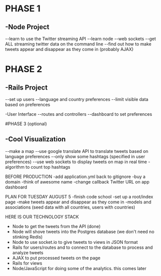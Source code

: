 # PHASE 1
## -Node Project
--learn to use the Twitter streaming API
--learn node
--web sockets
--get ALL streaming twitter data on the command line
--find out how to make tweets appear and disappear as they come in (probably AJAX)



# PHASE 2
## -Rails Project
--set up users
--language and country preferences
--limit visible data based on preferences

-User Interface
--routes and controllers
--dashboard to set preferences




#PHASE 3 (optional)
## -Cool Visualization
--make a map
--use google translate API to translate tweets based on language preferences
--only show some hashtags (specified in user preferences)
--use web sockets to display tweets on map in real time
-algorithm to count top hashtags


BEFORE PRODUCTION
-add application.yml back to gitignore
-buy a domain
-think of awesome name
-change callback Twitter URL on app dashboard


PLAN FOR TUESDAY AUGUST 5
-finish code school
-set up a root/index page
-make tweets appear and disappear as they come in
-models and associations (seed data with all countries, users with countries)


HERE IS OUR TECHNOLOGY STACK
- Node to get the tweets from the API (done)
- Node will shove tweets into the Postgres database (we don't need no stinking Redis)
- Node to use socket.io to give tweets to views in JSON format
- Rails for users/routes and to connect to the database to process and analyze tweets
- AJAX to put processed tweets on the page
- Rails for views
- Node/JavaScript for doing some of the analytics. this comes later


